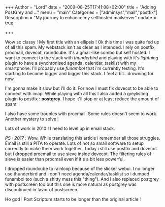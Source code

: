 +++
Author = "Lord"
date = "2009-08-25T17:41:08+02:00"
title = "Adding PostGrey and …"
menu = "main"
Categories = ["adminsys","mail","postfix"]
Description = "My journey to enhance my selfhosted mailserver"
nodate = true

+++

Wow so classy ! My first title with an ellipsis ! Ok this time i was quite fed up of all this spam. My webstack isn't as clean as I intended. I rely on postfix, procmail, dovecot, roundcube. It's a gmail-like combo but self hosted. I want to connect to the stack with *thunderbird* and playing with it's *lightning* plugin to have a synchronised agenda, calendar, tasklist with my smartphone. I'll probably use *funambol* that i'm currently testing. It's starting to become bigger and bigger this stack. I feel a bit…drowning for now.

I'm gonna make it slow but i'll do it. For now I must fix dovecot to be able to connect with imap. While playing with all this I also added a greylisting plugin to postfix : **postgrey**. I hope it'll stop or at least reduce the amount of spam.

I also have some troubles with procmail. Some rules doesn't seem to work. Another mystery to solve !

Lots of work in 2010 ! I need to level up in email stack.

*PS : 2017 :* Wow. While translating this article i remember all those struggles. Email is still a PITA to operate. Lots of not so small software to setup correctly to make them work together. Today i still use postfix and dovecot but i dropped procmail to use sieve inside dovecot. The filtering rules of sieve is easier than procmail even if it's a bit less powerful.

I dropped roundcube to rainloop because of the slicker webui. I no longer use thunderbird and i don't need agenda/calendar/tasklist so i dumped funambol too (such a shitty mess this "thing"). And i also replaced postgrey with postscreen too but this one is more natural as postgrey was discontinued in favor of postscreen.

Ho god ! Post Scriptum starts to be longer than the original article !
